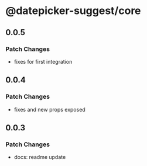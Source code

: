 # @datepicker-suggest/core

## 0.0.5

### Patch Changes

- fixes for first integration

## 0.0.4

### Patch Changes

- fixes and new props exposed

## 0.0.3

### Patch Changes

- docs: readme update
